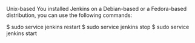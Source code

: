 Unix-based
You installed Jenkins on a Debian-based or a Fedora-based distribution, you can use the following commands:

$ sudo service jenkins restart
$ sudo service jenkins stop
$ sudo service jenkins start
